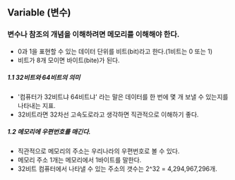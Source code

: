 ## Variable (변수)

### 변수나 참조의 개념을 이해하려면 메모리를 이해해야 한다.
- 0과 1을 표현할 수 있는 데이터 단위를 비트(bit)라고 한다.(1비트는 0 또는 1)
- 비트가 8개 모이면 바이트(bite)가 된다.

##### 1.1 32비트와 64비트의 의미
- '컴퓨터가 32비트냐 64비트냐' 라는 말은 데이터를 한 번에 몇 개 보낼 수 있는지를 나타내는 지표.
- 32비트라면 32차선 고속도로라고 생각하면 직관적으로 이해하기 좋다.

##### 1.2 메모리에 우편번호를 매긴다.
- 직관적으로 메모리의 주소는 우리나라의 우편번호로 볼 수 있다.
- 메모리 주소 1개는 메모리에서 1바이트를 말한다.
- 32비트 컴퓨터에서 나타낼 수 있는 주소의 갯수는 2^32 = 4,294,967,296개.
